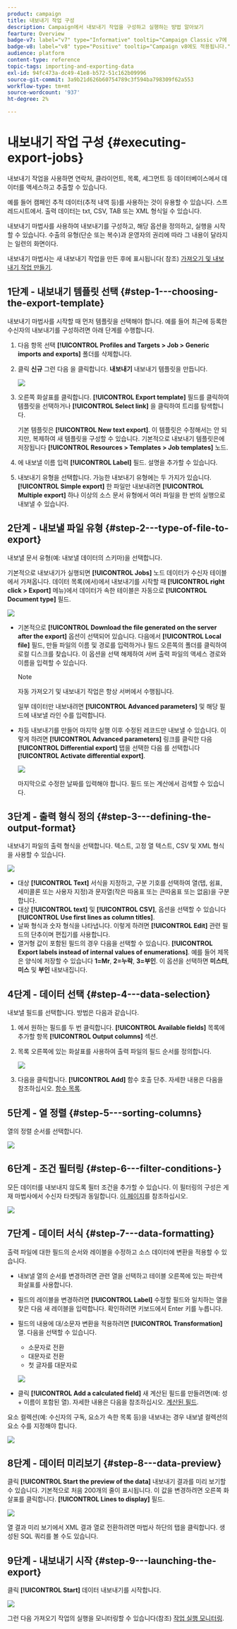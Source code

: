 ```yaml
---
product: campaign
title: 내보내기 작업 구성
description: Campaign에서 내보내기 작업을 구성하고 실행하는 방법 알아보기
fearture: Overview
badge-v7: label="v7" type="Informative" tooltip="Campaign Classic v7에 적용"
badge-v8: label="v8" type="Positive" tooltip="Campaign v8에도 적용됩니다."
audience: platform
content-type: reference
topic-tags: importing-and-exporting-data
exl-id: 94fc473a-dc49-41e8-b572-51c162b09996
source-git-commit: 3a9b21d626b60754789c3f594ba798309f62a553
workflow-type: tm+mt
source-wordcount: '937'
ht-degree: 2%

---
```


# 내보내기 작업 구성 {#executing-export-jobs}



내보내기 작업을 사용하면 연락처, 클라이언트, 목록, 세그먼트 등 데이터베이스에서 데이터를 액세스하고 추출할 수 있습니다.

예를 들어 캠페인 추적 데이터(추적 내역 등)를 사용하는 것이 유용할 수 있습니다. 스프레드시트에서. 출력 데이터는 txt, CSV, TAB 또는 XML 형식일 수 있습니다.

내보내기 마법사를 사용하여 내보내기를 구성하고, 해당 옵션을 정의하고, 실행을 시작할 수 있습니다. 수출의 유형(단순 또는 복수)과 운영자의 권리에 따라 그 내용이 달라지는 일련의 화면이다.

내보내기 마법사는 새 내보내기 작업을 만든 후에 표시됩니다( 참조) [가져오기 및 내보내기 작업 만들기](../../platform/using/creating-import-export-jobs.md).

## 1단계 - 내보내기 템플릿 선택 {#step-1---choosing-the-export-template}

내보내기 마법사를 시작할 때 먼저 템플릿을 선택해야 합니다. 예를 들어 최근에 등록한 수신자의 내보내기를 구성하려면 아래 단계를 수행합니다.

1. 다음 항목 선택 **[!UICONTROL Profiles and Targets > Job > Generic imports and exports]** 폴더를 삭제합니다.
1. 클릭 **신규** 그런 다음 을 클릭합니다. **내보내기** 내보내기 템플릿을 만듭니다.

   ![](assets/s_ncs_user_export_wizard01.png)

1. 오른쪽 화살표를 클릭합니다. **[!UICONTROL Export template]** 필드를 클릭하여 템플릿을 선택하거나 **[!UICONTROL Select link]** 을 클릭하여 트리를 탐색합니다.

   기본 템플릿은 **[!UICONTROL New text export]**. 이 템플릿은 수정해서는 안 되지만, 복제하여 새 템플릿을 구성할 수 있습니다. 기본적으로 내보내기 템플릿은에 저장됩니다 **[!UICONTROL Resources > Templates > Job templates]** 노드.

1. 에 내보낼 이름 입력 **[!UICONTROL Label]** 필드. 설명을 추가할 수 있습니다.
1. 내보내기 유형을 선택합니다. 가능한 내보내기 유형에는 두 가지가 있습니다. **[!UICONTROL Simple export]** 한 파일만 내보내려면 **[!UICONTROL Multiple export]** 하나 이상의 소스 문서 유형에서 여러 파일을 한 번의 실행으로 내보낼 수 있습니다.

## 2단계 - 내보낼 파일 유형 {#step-2---type-of-file-to-export}

내보낼 문서 유형(예: 내보낼 데이터의 스키마)을 선택합니다.

기본적으로 내보내기가 실행되면 **[!UICONTROL Jobs]** 노드 데이터가 수신자 테이블에서 가져옵니다. 데이터 목록(에서)에서 내보내기를 시작할 때 **[!UICONTROL right click > Export]** 메뉴)에서 데이터가 속한 테이블은 자동으로 **[!UICONTROL Document type]** 필드.

![](assets/s_ncs_user_export_wizard02.png)

* 기본적으로 **[!UICONTROL Download the file generated on the server after the export]** 옵션이 선택되어 있습니다. 다음에서 **[!UICONTROL Local file]** 필드, 만들 파일의 이름 및 경로를 입력하거나 필드 오른쪽의 폴더를 클릭하여 로컬 디스크를 찾습니다. 이 옵션을 선택 해제하여 서버 출력 파일의 액세스 경로와 이름을 입력할 수 있습니다.

  >[!NOTE]
  >
  >자동 가져오기 및 내보내기 작업은 항상 서버에서 수행됩니다.
  >
  >일부 데이터만 내보내려면 **[!UICONTROL Advanced parameters]** 및 해당 필드에 내보낼 라인 수를 입력합니다.

* 차등 내보내기를 만들어 마지막 실행 이후 수정된 레코드만 내보낼 수 있습니다. 이렇게 하려면 **[!UICONTROL Advanced parameters]** 링크를 클릭한 다음 **[!UICONTROL Differential export]** 탭을 선택한 다음 를 선택합니다 **[!UICONTROL Activate differential export]**.

  ![](assets/s_ncs_user_export_wizard02_b.png)

  마지막으로 수정한 날짜를 입력해야 합니다. 필드 또는 계산에서 검색할 수 있습니다.

## 3단계 - 출력 형식 정의 {#step-3---defining-the-output-format}

내보내기 파일의 출력 형식을 선택합니다. 텍스트, 고정 열 텍스트, CSV 및 XML 형식을 사용할 수 있습니다.

![](assets/s_ncs_user_export_wizard03.png)

* 대상 **[!UICONTROL Text]** 서식을 지정하고, 구분 기호를 선택하여 열(탭, 쉼표, 세미콜론 또는 사용자 지정)과 문자열(작은 따옴표 또는 큰따옴표 또는 없음)을 구분합니다.
* 대상 **[!UICONTROL text]** 및 **[!UICONTROL CSV]**, 옵션을 선택할 수 있습니다 **[!UICONTROL Use first lines as column titles]**.
* 날짜 형식과 숫자 형식을 나타냅니다. 이렇게 하려면 **[!UICONTROL Edit]** 관련 필드의 단추이며 편집기를 사용합니다.
* 열거형 값이 포함된 필드의 경우 다음을 선택할 수 있습니다. **[!UICONTROL Export labels instead of internal values of enumerations]**. 예를 들어 제목은 양식에 저장할 수 있습니다 **1=Mr**, **2=누락**, **3=부인**. 이 옵션을 선택하면 **미스터**, **미스** 및 **부인** 내보내집니다.

## 4단계 - 데이터 선택 {#step-4---data-selection}

내보낼 필드를 선택합니다. 방법은 다음과 같습니다.

1. 에서 원하는 필드를 두 번 클릭합니다. **[!UICONTROL Available fields]** 목록에 추가할 항목 **[!UICONTROL Output columns]** 섹션.
1. 목록 오른쪽에 있는 화살표를 사용하여 출력 파일의 필드 순서를 정의합니다.

   ![](assets/s_ncs_user_export_wizard04.png)

1. 다음을 클릭합니다. **[!UICONTROL Add]** 함수 호출 단추. 자세한 내용은 다음을 참조하십시오. [함수 목록](../../platform/using/defining-filter-conditions.md#list-of-functions).

## 5단계 - 열 정렬 {#step-5---sorting-columns}

열의 정렬 순서를 선택합니다.

![](assets/s_ncs_user_export_wizard05.png)

## 6단계 - 조건 필터링 {#step-6---filter-conditions-}

모든 데이터를 내보내지 않도록 필터 조건을 추가할 수 있습니다. 이 필터링의 구성은 게재 마법사에서 수신자 타겟팅과 동일합니다. [이 페이지](../../delivery/using/steps-defining-the-target-population.md)를 참조하십시오.

![](assets/s_ncs_user_export_wizard05_b.png)

## 7단계 - 데이터 서식 {#step-7---data-formatting}

출력 파일에 대한 필드의 순서와 레이블을 수정하고 소스 데이터에 변환을 적용할 수 있습니다.

* 내보낼 열의 순서를 변경하려면 관련 열을 선택하고 테이블 오른쪽에 있는 파란색 화살표를 사용합니다.
* 필드의 레이블을 변경하려면 **[!UICONTROL Label]** 수정할 필드와 일치하는 열을 찾은 다음 새 레이블을 입력합니다. 확인하려면 키보드에서 Enter 키를 누릅니다.
* 필드의 내용에 대/소문자 변환을 적용하려면 **[!UICONTROL Transformation]** 열. 다음을 선택할 수 있습니다.

   * 소문자로 전환
   * 대문자로 전환
   * 첫 글자를 대문자로

  ![](assets/s_ncs_user_export_wizard06.png)

* 클릭 **[!UICONTROL Add a calculated field]** 새 계산된 필드를 만들려면(예: 성 + 이름이 포함된 열). 자세한 내용은 다음을 참조하십시오. [계산된 필드](../../platform/using/executing-import-jobs.md#calculated-fields).

요소 컬렉션(예: 수신자의 구독, 요소가 속한 목록 등)을 내보내는 경우 내보낼 컬렉션의 요소 수를 지정해야 합니다.

![](assets/s_ncs_user_export_wizard06_c.png)

## 8단계 - 데이터 미리보기 {#step-8---data-preview}

클릭 **[!UICONTROL Start the preview of the data]** 내보내기 결과를 미리 보기할 수 있습니다. 기본적으로 처음 200개의 줄이 표시됩니다. 이 값을 변경하려면 오른쪽 화살표를 클릭합니다. **[!UICONTROL Lines to display]** 필드.

![](assets/s_ncs_user_export_wizard07.png)

열 결과 미리 보기에서 XML 결과 열로 전환하려면 마법사 하단의 탭을 클릭합니다. 생성된 SQL 쿼리를 볼 수도 있습니다.

## 9단계 - 내보내기 시작 {#step-9---launching-the-export}

클릭 **[!UICONTROL Start]** 데이터 내보내기를 시작합니다.

![](assets/s_ncs_user_export_wizard08.png)

그런 다음 가져오기 작업의 실행을 모니터링할 수 있습니다(참조) [작업 실행 모니터링](../../platform/using/monitoring-jobs-execution.md).
